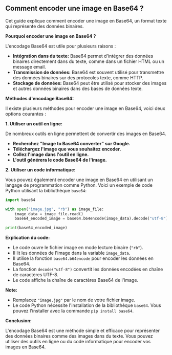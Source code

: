 ## Comment encoder une image en Base64 ?

Cet guide explique comment encoder une image en Base64, un format texte qui représente des données binaires. 

**Pourquoi encoder une image en Base64 ?**

L'encodage Base64 est utile pour plusieurs raisons :

* **Intégration dans du texte:**  Base64 permet d'intégrer des données binaires directement dans du texte, comme dans un fichier HTML ou un message email.
* **Transmission de données:** Base64 est souvent utilisé pour transmettre des données binaires sur des protocoles texte, comme HTTP.
* **Stockage de données:** Base64 peut être utilisé pour stocker des images et autres données binaires dans des bases de données texte.

**Méthodes d'encodage Base64:**

Il existe plusieurs méthodes pour encoder une image en Base64, voici deux options courantes :

**1. Utiliser un outil en ligne:**

De nombreux outils en ligne permettent de convertir des images en Base64. 

* **Recherchez "Image to Base64 converter" sur Google.**
* **Téléchargez l'image que vous souhaitez encoder.**
* **Collez l'image dans l'outil en ligne.**
* **L'outil générera le code Base64 de l'image.**

**2. Utiliser un code informatique:**

Vous pouvez également encoder une image en Base64 en utilisant un langage de programmation comme Python. Voici un exemple de code Python utilisant la bibliothèque `base64`:

```python
import base64

with open("image.jpg", "rb") as image_file:
    image_data = image_file.read()
    base64_encoded_image = base64.b64encode(image_data).decode("utf-8")

print(base64_encoded_image)
```

**Explication du code:**

* Le code ouvre le fichier image en mode lecture binaire (`"rb"`).
* Il lit les données de l'image dans la variable `image_data`.
* Il utilise la fonction `base64.b64encode` pour encoder les données en Base64.
* La fonction `decode("utf-8")` convertit les données encodées en chaîne de caractères UTF-8.
* Le code affiche la chaîne de caractères Base64 de l'image.

**Note:** 

* Remplacez `"image.jpg"` par le nom de votre fichier image.
* Le code Python nécessite l'installation de la bibliothèque `base64`. Vous pouvez l'installer avec la commande `pip install base64`.

**Conclusion:**

L'encodage Base64 est une méthode simple et efficace pour représenter des données binaires comme des images dans du texte. Vous pouvez utiliser des outils en ligne ou du code informatique pour encoder vos images en Base64.



